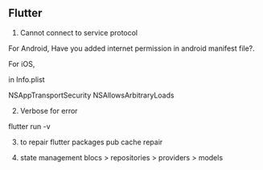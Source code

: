 ## Flutter

1. Cannot connect to service protocol

For Android, Have you added internet permission in android manifest file?.

<uses-permission android:name="android.permission.INTERNET"/>
For iOS,

in Info.plist

<key>NSAppTransportSecurity</key>
<dict>
<key>NSAllowsArbitraryLoads</key>
<true/>
</dict>

2. Verbose for error

flutter run -v

3. to repair
   flutter packages pub cache repair

4. state management
   blocs > repositories > providers > models
